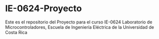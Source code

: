 # IE-0624-Proyecto
Este es el repositorio del Proyecto para el curso IE-0624 Laboratorio de Microcontroladores, Escuela de Ingeniería Eléctrica de la Universidad de Costa Rica
